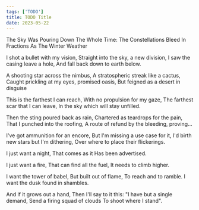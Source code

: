 ```yaml
---
tags: ['TODO']
title: TODO Title
date: 2023-05-22
---
```


The Sky Was Pouring Down The Whole Time: The Constellations Bleed In Fractions As The Winter Weather

I shot a bullet with my vision,
Straight into the sky, a new division,
I saw the casing leave a hole,
And fall back down to earth below.

A shooting star across the nimbus,
A stratospheric streak like a cactus,
Caught prickling at my eyes, promised oasis,
But feigned as a desert in disguise

This is the farthest I can reach,
With no propulsion for my gaze,
The farthest scar that I can leave,
In the sky which will stay unfilled.

Then the sting poured back as rain,
Chartered as teardrops for the pain,
That I punched into the roofing,
A route of refund by the bleeding, proving...

I've got ammunition for an encore,
But I'm missing a use case for it,
I'd birth new stars but I'm dithering,
Over where to place their flickerings.

I just want a night,
That comes as it
Has been advertised.

I just want a fire,
That can find all the fuel,
It needs to climb higher.

I want the tower of babel,
But built out of flame,
To reach and to ramble.
I want the dusk found in shambles.

And if it grows out a hand,
Then I'll say to it this:
"I have but a single demand,
Send a firing squad of clouds
To shoot where I stand".

